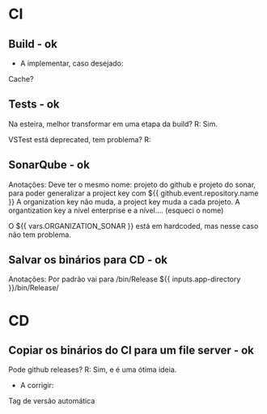 # CI

## Build - ok

- A implementar, caso desejado:

Cache?

## Tests - ok

Na esteira, melhor transformar em uma etapa da build? R: Sim.

VSTest está deprecated, tem problema? R:

## SonarQube - ok

Anotações:
Deve ter o mesmo nome: projeto do github e projeto do sonar, para poder generalizar a project key com ${{ github.event.repository.name }}
A organization key não muda, a project key muda a cada projeto.
A organtization key a nível enterprise e a nível.... (esqueci o nome)

O ${{ vars.ORGANIZATION_SONAR }} está em hardcoded, mas nesse caso não tem problema.

## Salvar os binários para CD - ok

Anotações:
Por padrão vai para /bin/Release
${{ inputs.app-directory }}/bin/Release/

# CD

## Copiar os binários do CI para um file server - ok

Pode github releases? R: Sim, e é uma ótima ideia.

- A corrigir:

Tag de versão automática